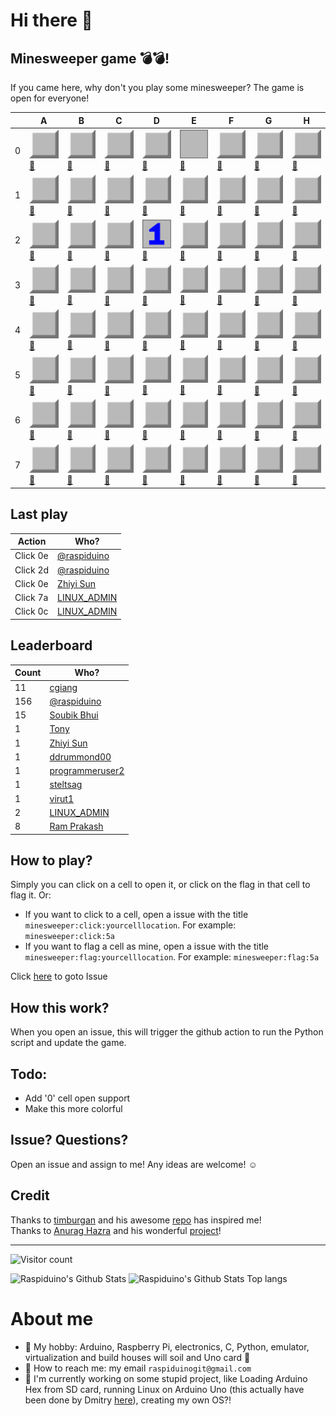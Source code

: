 
# Hi there 👋

## Minesweeper game 💣💣!
If you came here, why don't you play some minesweeper? The game is open for everyone!

|   | A | B | C | D | E | F | G | H |
| - | - | - | - | - | - | - | - | - |
| 0 |<a href='https://github.com/raspiduino/raspiduino/issues/new?title=minesweeper%3Aclick%3A0a&body=Just+click+%27Submit+new+issue%27.+Thanks+for+playing+my+game!'>![](https://raw.githubusercontent.com/raspiduino/raspiduino/main/images/facingDown.png)</a><a href='https://github.com/raspiduino/raspiduino/issues/new?title=minesweeper%3Aflag%3A0a&body=Just+click+%27Submit+new+issue%27.+Thanks+for+playing+my+game!'>🚩</a>|<a href='https://github.com/raspiduino/raspiduino/issues/new?title=minesweeper%3Aclick%3A0b&body=Just+click+%27Submit+new+issue%27.+Thanks+for+playing+my+game!'>![](https://raw.githubusercontent.com/raspiduino/raspiduino/main/images/facingDown.png)</a><a href='https://github.com/raspiduino/raspiduino/issues/new?title=minesweeper%3Aflag%3A0b&body=Just+click+%27Submit+new+issue%27.+Thanks+for+playing+my+game!'>🚩</a>|<a href='https://github.com/raspiduino/raspiduino/issues/new?title=minesweeper%3Aclick%3A0c&body=Just+click+%27Submit+new+issue%27.+Thanks+for+playing+my+game!'>![](https://raw.githubusercontent.com/raspiduino/raspiduino/main/images/facingDown.png)</a><a href='https://github.com/raspiduino/raspiduino/issues/new?title=minesweeper%3Aflag%3A0c&body=Just+click+%27Submit+new+issue%27.+Thanks+for+playing+my+game!'>🚩</a>|<a href='https://github.com/raspiduino/raspiduino/issues/new?title=minesweeper%3Aclick%3A0d&body=Just+click+%27Submit+new+issue%27.+Thanks+for+playing+my+game!'>![](https://raw.githubusercontent.com/raspiduino/raspiduino/main/images/facingDown.png)</a><a href='https://github.com/raspiduino/raspiduino/issues/new?title=minesweeper%3Aflag%3A0d&body=Just+click+%27Submit+new+issue%27.+Thanks+for+playing+my+game!'>🚩</a>|<a href='https://github.com/raspiduino/raspiduino/issues/new?title=minesweeper%3Aclick%3A0e&body=Just+click+%27Submit+new+issue%27.+Thanks+for+playing+my+game!'>![](https://raw.githubusercontent.com/raspiduino/raspiduino/main/images/0.png)</a><a href='https://github.com/raspiduino/raspiduino/issues/new?title=minesweeper%3Aflag%3A0e&body=Just+click+%27Submit+new+issue%27.+Thanks+for+playing+my+game!'>🚩</a>|<a href='https://github.com/raspiduino/raspiduino/issues/new?title=minesweeper%3Aclick%3A0f&body=Just+click+%27Submit+new+issue%27.+Thanks+for+playing+my+game!'>![](https://raw.githubusercontent.com/raspiduino/raspiduino/main/images/facingDown.png)</a><a href='https://github.com/raspiduino/raspiduino/issues/new?title=minesweeper%3Aflag%3A0f&body=Just+click+%27Submit+new+issue%27.+Thanks+for+playing+my+game!'>🚩</a>|<a href='https://github.com/raspiduino/raspiduino/issues/new?title=minesweeper%3Aclick%3A0g&body=Just+click+%27Submit+new+issue%27.+Thanks+for+playing+my+game!'>![](https://raw.githubusercontent.com/raspiduino/raspiduino/main/images/facingDown.png)</a><a href='https://github.com/raspiduino/raspiduino/issues/new?title=minesweeper%3Aflag%3A0g&body=Just+click+%27Submit+new+issue%27.+Thanks+for+playing+my+game!'>🚩</a>|<a href='https://github.com/raspiduino/raspiduino/issues/new?title=minesweeper%3Aclick%3A0h&body=Just+click+%27Submit+new+issue%27.+Thanks+for+playing+my+game!'>![](https://raw.githubusercontent.com/raspiduino/raspiduino/main/images/facingDown.png)</a><a href='https://github.com/raspiduino/raspiduino/issues/new?title=minesweeper%3Aflag%3A0h&body=Just+click+%27Submit+new+issue%27.+Thanks+for+playing+my+game!'>🚩</a>|
| 1 |<a href='https://github.com/raspiduino/raspiduino/issues/new?title=minesweeper%3Aclick%3A1a&body=Just+click+%27Submit+new+issue%27.+Thanks+for+playing+my+game!'>![](https://raw.githubusercontent.com/raspiduino/raspiduino/main/images/facingDown.png)</a><a href='https://github.com/raspiduino/raspiduino/issues/new?title=minesweeper%3Aflag%3A1a&body=Just+click+%27Submit+new+issue%27.+Thanks+for+playing+my+game!'>🚩</a>|<a href='https://github.com/raspiduino/raspiduino/issues/new?title=minesweeper%3Aclick%3A1b&body=Just+click+%27Submit+new+issue%27.+Thanks+for+playing+my+game!'>![](https://raw.githubusercontent.com/raspiduino/raspiduino/main/images/facingDown.png)</a><a href='https://github.com/raspiduino/raspiduino/issues/new?title=minesweeper%3Aflag%3A1b&body=Just+click+%27Submit+new+issue%27.+Thanks+for+playing+my+game!'>🚩</a>|<a href='https://github.com/raspiduino/raspiduino/issues/new?title=minesweeper%3Aclick%3A1c&body=Just+click+%27Submit+new+issue%27.+Thanks+for+playing+my+game!'>![](https://raw.githubusercontent.com/raspiduino/raspiduino/main/images/facingDown.png)</a><a href='https://github.com/raspiduino/raspiduino/issues/new?title=minesweeper%3Aflag%3A1c&body=Just+click+%27Submit+new+issue%27.+Thanks+for+playing+my+game!'>🚩</a>|<a href='https://github.com/raspiduino/raspiduino/issues/new?title=minesweeper%3Aclick%3A1d&body=Just+click+%27Submit+new+issue%27.+Thanks+for+playing+my+game!'>![](https://raw.githubusercontent.com/raspiduino/raspiduino/main/images/facingDown.png)</a><a href='https://github.com/raspiduino/raspiduino/issues/new?title=minesweeper%3Aflag%3A1d&body=Just+click+%27Submit+new+issue%27.+Thanks+for+playing+my+game!'>🚩</a>|<a href='https://github.com/raspiduino/raspiduino/issues/new?title=minesweeper%3Aclick%3A1e&body=Just+click+%27Submit+new+issue%27.+Thanks+for+playing+my+game!'>![](https://raw.githubusercontent.com/raspiduino/raspiduino/main/images/facingDown.png)</a><a href='https://github.com/raspiduino/raspiduino/issues/new?title=minesweeper%3Aflag%3A1e&body=Just+click+%27Submit+new+issue%27.+Thanks+for+playing+my+game!'>🚩</a>|<a href='https://github.com/raspiduino/raspiduino/issues/new?title=minesweeper%3Aclick%3A1f&body=Just+click+%27Submit+new+issue%27.+Thanks+for+playing+my+game!'>![](https://raw.githubusercontent.com/raspiduino/raspiduino/main/images/facingDown.png)</a><a href='https://github.com/raspiduino/raspiduino/issues/new?title=minesweeper%3Aflag%3A1f&body=Just+click+%27Submit+new+issue%27.+Thanks+for+playing+my+game!'>🚩</a>|<a href='https://github.com/raspiduino/raspiduino/issues/new?title=minesweeper%3Aclick%3A1g&body=Just+click+%27Submit+new+issue%27.+Thanks+for+playing+my+game!'>![](https://raw.githubusercontent.com/raspiduino/raspiduino/main/images/facingDown.png)</a><a href='https://github.com/raspiduino/raspiduino/issues/new?title=minesweeper%3Aflag%3A1g&body=Just+click+%27Submit+new+issue%27.+Thanks+for+playing+my+game!'>🚩</a>|<a href='https://github.com/raspiduino/raspiduino/issues/new?title=minesweeper%3Aclick%3A1h&body=Just+click+%27Submit+new+issue%27.+Thanks+for+playing+my+game!'>![](https://raw.githubusercontent.com/raspiduino/raspiduino/main/images/facingDown.png)</a><a href='https://github.com/raspiduino/raspiduino/issues/new?title=minesweeper%3Aflag%3A1h&body=Just+click+%27Submit+new+issue%27.+Thanks+for+playing+my+game!'>🚩</a>|
| 2 |<a href='https://github.com/raspiduino/raspiduino/issues/new?title=minesweeper%3Aclick%3A2a&body=Just+click+%27Submit+new+issue%27.+Thanks+for+playing+my+game!'>![](https://raw.githubusercontent.com/raspiduino/raspiduino/main/images/facingDown.png)</a><a href='https://github.com/raspiduino/raspiduino/issues/new?title=minesweeper%3Aflag%3A2a&body=Just+click+%27Submit+new+issue%27.+Thanks+for+playing+my+game!'>🚩</a>|<a href='https://github.com/raspiduino/raspiduino/issues/new?title=minesweeper%3Aclick%3A2b&body=Just+click+%27Submit+new+issue%27.+Thanks+for+playing+my+game!'>![](https://raw.githubusercontent.com/raspiduino/raspiduino/main/images/facingDown.png)</a><a href='https://github.com/raspiduino/raspiduino/issues/new?title=minesweeper%3Aflag%3A2b&body=Just+click+%27Submit+new+issue%27.+Thanks+for+playing+my+game!'>🚩</a>|<a href='https://github.com/raspiduino/raspiduino/issues/new?title=minesweeper%3Aclick%3A2c&body=Just+click+%27Submit+new+issue%27.+Thanks+for+playing+my+game!'>![](https://raw.githubusercontent.com/raspiduino/raspiduino/main/images/facingDown.png)</a><a href='https://github.com/raspiduino/raspiduino/issues/new?title=minesweeper%3Aflag%3A2c&body=Just+click+%27Submit+new+issue%27.+Thanks+for+playing+my+game!'>🚩</a>|<a href='https://github.com/raspiduino/raspiduino/issues/new?title=minesweeper%3Aclick%3A2d&body=Just+click+%27Submit+new+issue%27.+Thanks+for+playing+my+game!'>![](https://raw.githubusercontent.com/raspiduino/raspiduino/main/images/1.png)</a><a href='https://github.com/raspiduino/raspiduino/issues/new?title=minesweeper%3Aflag%3A2d&body=Just+click+%27Submit+new+issue%27.+Thanks+for+playing+my+game!'>🚩</a>|<a href='https://github.com/raspiduino/raspiduino/issues/new?title=minesweeper%3Aclick%3A2e&body=Just+click+%27Submit+new+issue%27.+Thanks+for+playing+my+game!'>![](https://raw.githubusercontent.com/raspiduino/raspiduino/main/images/facingDown.png)</a><a href='https://github.com/raspiduino/raspiduino/issues/new?title=minesweeper%3Aflag%3A2e&body=Just+click+%27Submit+new+issue%27.+Thanks+for+playing+my+game!'>🚩</a>|<a href='https://github.com/raspiduino/raspiduino/issues/new?title=minesweeper%3Aclick%3A2f&body=Just+click+%27Submit+new+issue%27.+Thanks+for+playing+my+game!'>![](https://raw.githubusercontent.com/raspiduino/raspiduino/main/images/facingDown.png)</a><a href='https://github.com/raspiduino/raspiduino/issues/new?title=minesweeper%3Aflag%3A2f&body=Just+click+%27Submit+new+issue%27.+Thanks+for+playing+my+game!'>🚩</a>|<a href='https://github.com/raspiduino/raspiduino/issues/new?title=minesweeper%3Aclick%3A2g&body=Just+click+%27Submit+new+issue%27.+Thanks+for+playing+my+game!'>![](https://raw.githubusercontent.com/raspiduino/raspiduino/main/images/facingDown.png)</a><a href='https://github.com/raspiduino/raspiduino/issues/new?title=minesweeper%3Aflag%3A2g&body=Just+click+%27Submit+new+issue%27.+Thanks+for+playing+my+game!'>🚩</a>|<a href='https://github.com/raspiduino/raspiduino/issues/new?title=minesweeper%3Aclick%3A2h&body=Just+click+%27Submit+new+issue%27.+Thanks+for+playing+my+game!'>![](https://raw.githubusercontent.com/raspiduino/raspiduino/main/images/facingDown.png)</a><a href='https://github.com/raspiduino/raspiduino/issues/new?title=minesweeper%3Aflag%3A2h&body=Just+click+%27Submit+new+issue%27.+Thanks+for+playing+my+game!'>🚩</a>|
| 3 |<a href='https://github.com/raspiduino/raspiduino/issues/new?title=minesweeper%3Aclick%3A3a&body=Just+click+%27Submit+new+issue%27.+Thanks+for+playing+my+game!'>![](https://raw.githubusercontent.com/raspiduino/raspiduino/main/images/facingDown.png)</a><a href='https://github.com/raspiduino/raspiduino/issues/new?title=minesweeper%3Aflag%3A3a&body=Just+click+%27Submit+new+issue%27.+Thanks+for+playing+my+game!'>🚩</a>|<a href='https://github.com/raspiduino/raspiduino/issues/new?title=minesweeper%3Aclick%3A3b&body=Just+click+%27Submit+new+issue%27.+Thanks+for+playing+my+game!'>![](https://raw.githubusercontent.com/raspiduino/raspiduino/main/images/facingDown.png)</a><a href='https://github.com/raspiduino/raspiduino/issues/new?title=minesweeper%3Aflag%3A3b&body=Just+click+%27Submit+new+issue%27.+Thanks+for+playing+my+game!'>🚩</a>|<a href='https://github.com/raspiduino/raspiduino/issues/new?title=minesweeper%3Aclick%3A3c&body=Just+click+%27Submit+new+issue%27.+Thanks+for+playing+my+game!'>![](https://raw.githubusercontent.com/raspiduino/raspiduino/main/images/facingDown.png)</a><a href='https://github.com/raspiduino/raspiduino/issues/new?title=minesweeper%3Aflag%3A3c&body=Just+click+%27Submit+new+issue%27.+Thanks+for+playing+my+game!'>🚩</a>|<a href='https://github.com/raspiduino/raspiduino/issues/new?title=minesweeper%3Aclick%3A3d&body=Just+click+%27Submit+new+issue%27.+Thanks+for+playing+my+game!'>![](https://raw.githubusercontent.com/raspiduino/raspiduino/main/images/facingDown.png)</a><a href='https://github.com/raspiduino/raspiduino/issues/new?title=minesweeper%3Aflag%3A3d&body=Just+click+%27Submit+new+issue%27.+Thanks+for+playing+my+game!'>🚩</a>|<a href='https://github.com/raspiduino/raspiduino/issues/new?title=minesweeper%3Aclick%3A3e&body=Just+click+%27Submit+new+issue%27.+Thanks+for+playing+my+game!'>![](https://raw.githubusercontent.com/raspiduino/raspiduino/main/images/facingDown.png)</a><a href='https://github.com/raspiduino/raspiduino/issues/new?title=minesweeper%3Aflag%3A3e&body=Just+click+%27Submit+new+issue%27.+Thanks+for+playing+my+game!'>🚩</a>|<a href='https://github.com/raspiduino/raspiduino/issues/new?title=minesweeper%3Aclick%3A3f&body=Just+click+%27Submit+new+issue%27.+Thanks+for+playing+my+game!'>![](https://raw.githubusercontent.com/raspiduino/raspiduino/main/images/facingDown.png)</a><a href='https://github.com/raspiduino/raspiduino/issues/new?title=minesweeper%3Aflag%3A3f&body=Just+click+%27Submit+new+issue%27.+Thanks+for+playing+my+game!'>🚩</a>|<a href='https://github.com/raspiduino/raspiduino/issues/new?title=minesweeper%3Aclick%3A3g&body=Just+click+%27Submit+new+issue%27.+Thanks+for+playing+my+game!'>![](https://raw.githubusercontent.com/raspiduino/raspiduino/main/images/facingDown.png)</a><a href='https://github.com/raspiduino/raspiduino/issues/new?title=minesweeper%3Aflag%3A3g&body=Just+click+%27Submit+new+issue%27.+Thanks+for+playing+my+game!'>🚩</a>|<a href='https://github.com/raspiduino/raspiduino/issues/new?title=minesweeper%3Aclick%3A3h&body=Just+click+%27Submit+new+issue%27.+Thanks+for+playing+my+game!'>![](https://raw.githubusercontent.com/raspiduino/raspiduino/main/images/facingDown.png)</a><a href='https://github.com/raspiduino/raspiduino/issues/new?title=minesweeper%3Aflag%3A3h&body=Just+click+%27Submit+new+issue%27.+Thanks+for+playing+my+game!'>🚩</a>|
| 4 |<a href='https://github.com/raspiduino/raspiduino/issues/new?title=minesweeper%3Aclick%3A4a&body=Just+click+%27Submit+new+issue%27.+Thanks+for+playing+my+game!'>![](https://raw.githubusercontent.com/raspiduino/raspiduino/main/images/facingDown.png)</a><a href='https://github.com/raspiduino/raspiduino/issues/new?title=minesweeper%3Aflag%3A4a&body=Just+click+%27Submit+new+issue%27.+Thanks+for+playing+my+game!'>🚩</a>|<a href='https://github.com/raspiduino/raspiduino/issues/new?title=minesweeper%3Aclick%3A4b&body=Just+click+%27Submit+new+issue%27.+Thanks+for+playing+my+game!'>![](https://raw.githubusercontent.com/raspiduino/raspiduino/main/images/facingDown.png)</a><a href='https://github.com/raspiduino/raspiduino/issues/new?title=minesweeper%3Aflag%3A4b&body=Just+click+%27Submit+new+issue%27.+Thanks+for+playing+my+game!'>🚩</a>|<a href='https://github.com/raspiduino/raspiduino/issues/new?title=minesweeper%3Aclick%3A4c&body=Just+click+%27Submit+new+issue%27.+Thanks+for+playing+my+game!'>![](https://raw.githubusercontent.com/raspiduino/raspiduino/main/images/facingDown.png)</a><a href='https://github.com/raspiduino/raspiduino/issues/new?title=minesweeper%3Aflag%3A4c&body=Just+click+%27Submit+new+issue%27.+Thanks+for+playing+my+game!'>🚩</a>|<a href='https://github.com/raspiduino/raspiduino/issues/new?title=minesweeper%3Aclick%3A4d&body=Just+click+%27Submit+new+issue%27.+Thanks+for+playing+my+game!'>![](https://raw.githubusercontent.com/raspiduino/raspiduino/main/images/facingDown.png)</a><a href='https://github.com/raspiduino/raspiduino/issues/new?title=minesweeper%3Aflag%3A4d&body=Just+click+%27Submit+new+issue%27.+Thanks+for+playing+my+game!'>🚩</a>|<a href='https://github.com/raspiduino/raspiduino/issues/new?title=minesweeper%3Aclick%3A4e&body=Just+click+%27Submit+new+issue%27.+Thanks+for+playing+my+game!'>![](https://raw.githubusercontent.com/raspiduino/raspiduino/main/images/facingDown.png)</a><a href='https://github.com/raspiduino/raspiduino/issues/new?title=minesweeper%3Aflag%3A4e&body=Just+click+%27Submit+new+issue%27.+Thanks+for+playing+my+game!'>🚩</a>|<a href='https://github.com/raspiduino/raspiduino/issues/new?title=minesweeper%3Aclick%3A4f&body=Just+click+%27Submit+new+issue%27.+Thanks+for+playing+my+game!'>![](https://raw.githubusercontent.com/raspiduino/raspiduino/main/images/facingDown.png)</a><a href='https://github.com/raspiduino/raspiduino/issues/new?title=minesweeper%3Aflag%3A4f&body=Just+click+%27Submit+new+issue%27.+Thanks+for+playing+my+game!'>🚩</a>|<a href='https://github.com/raspiduino/raspiduino/issues/new?title=minesweeper%3Aclick%3A4g&body=Just+click+%27Submit+new+issue%27.+Thanks+for+playing+my+game!'>![](https://raw.githubusercontent.com/raspiduino/raspiduino/main/images/facingDown.png)</a><a href='https://github.com/raspiduino/raspiduino/issues/new?title=minesweeper%3Aflag%3A4g&body=Just+click+%27Submit+new+issue%27.+Thanks+for+playing+my+game!'>🚩</a>|<a href='https://github.com/raspiduino/raspiduino/issues/new?title=minesweeper%3Aclick%3A4h&body=Just+click+%27Submit+new+issue%27.+Thanks+for+playing+my+game!'>![](https://raw.githubusercontent.com/raspiduino/raspiduino/main/images/facingDown.png)</a><a href='https://github.com/raspiduino/raspiduino/issues/new?title=minesweeper%3Aflag%3A4h&body=Just+click+%27Submit+new+issue%27.+Thanks+for+playing+my+game!'>🚩</a>|
| 5 |<a href='https://github.com/raspiduino/raspiduino/issues/new?title=minesweeper%3Aclick%3A5a&body=Just+click+%27Submit+new+issue%27.+Thanks+for+playing+my+game!'>![](https://raw.githubusercontent.com/raspiduino/raspiduino/main/images/facingDown.png)</a><a href='https://github.com/raspiduino/raspiduino/issues/new?title=minesweeper%3Aflag%3A5a&body=Just+click+%27Submit+new+issue%27.+Thanks+for+playing+my+game!'>🚩</a>|<a href='https://github.com/raspiduino/raspiduino/issues/new?title=minesweeper%3Aclick%3A5b&body=Just+click+%27Submit+new+issue%27.+Thanks+for+playing+my+game!'>![](https://raw.githubusercontent.com/raspiduino/raspiduino/main/images/facingDown.png)</a><a href='https://github.com/raspiduino/raspiduino/issues/new?title=minesweeper%3Aflag%3A5b&body=Just+click+%27Submit+new+issue%27.+Thanks+for+playing+my+game!'>🚩</a>|<a href='https://github.com/raspiduino/raspiduino/issues/new?title=minesweeper%3Aclick%3A5c&body=Just+click+%27Submit+new+issue%27.+Thanks+for+playing+my+game!'>![](https://raw.githubusercontent.com/raspiduino/raspiduino/main/images/facingDown.png)</a><a href='https://github.com/raspiduino/raspiduino/issues/new?title=minesweeper%3Aflag%3A5c&body=Just+click+%27Submit+new+issue%27.+Thanks+for+playing+my+game!'>🚩</a>|<a href='https://github.com/raspiduino/raspiduino/issues/new?title=minesweeper%3Aclick%3A5d&body=Just+click+%27Submit+new+issue%27.+Thanks+for+playing+my+game!'>![](https://raw.githubusercontent.com/raspiduino/raspiduino/main/images/facingDown.png)</a><a href='https://github.com/raspiduino/raspiduino/issues/new?title=minesweeper%3Aflag%3A5d&body=Just+click+%27Submit+new+issue%27.+Thanks+for+playing+my+game!'>🚩</a>|<a href='https://github.com/raspiduino/raspiduino/issues/new?title=minesweeper%3Aclick%3A5e&body=Just+click+%27Submit+new+issue%27.+Thanks+for+playing+my+game!'>![](https://raw.githubusercontent.com/raspiduino/raspiduino/main/images/facingDown.png)</a><a href='https://github.com/raspiduino/raspiduino/issues/new?title=minesweeper%3Aflag%3A5e&body=Just+click+%27Submit+new+issue%27.+Thanks+for+playing+my+game!'>🚩</a>|<a href='https://github.com/raspiduino/raspiduino/issues/new?title=minesweeper%3Aclick%3A5f&body=Just+click+%27Submit+new+issue%27.+Thanks+for+playing+my+game!'>![](https://raw.githubusercontent.com/raspiduino/raspiduino/main/images/facingDown.png)</a><a href='https://github.com/raspiduino/raspiduino/issues/new?title=minesweeper%3Aflag%3A5f&body=Just+click+%27Submit+new+issue%27.+Thanks+for+playing+my+game!'>🚩</a>|<a href='https://github.com/raspiduino/raspiduino/issues/new?title=minesweeper%3Aclick%3A5g&body=Just+click+%27Submit+new+issue%27.+Thanks+for+playing+my+game!'>![](https://raw.githubusercontent.com/raspiduino/raspiduino/main/images/facingDown.png)</a><a href='https://github.com/raspiduino/raspiduino/issues/new?title=minesweeper%3Aflag%3A5g&body=Just+click+%27Submit+new+issue%27.+Thanks+for+playing+my+game!'>🚩</a>|<a href='https://github.com/raspiduino/raspiduino/issues/new?title=minesweeper%3Aclick%3A5h&body=Just+click+%27Submit+new+issue%27.+Thanks+for+playing+my+game!'>![](https://raw.githubusercontent.com/raspiduino/raspiduino/main/images/facingDown.png)</a><a href='https://github.com/raspiduino/raspiduino/issues/new?title=minesweeper%3Aflag%3A5h&body=Just+click+%27Submit+new+issue%27.+Thanks+for+playing+my+game!'>🚩</a>|
| 6 |<a href='https://github.com/raspiduino/raspiduino/issues/new?title=minesweeper%3Aclick%3A6a&body=Just+click+%27Submit+new+issue%27.+Thanks+for+playing+my+game!'>![](https://raw.githubusercontent.com/raspiduino/raspiduino/main/images/facingDown.png)</a><a href='https://github.com/raspiduino/raspiduino/issues/new?title=minesweeper%3Aflag%3A6a&body=Just+click+%27Submit+new+issue%27.+Thanks+for+playing+my+game!'>🚩</a>|<a href='https://github.com/raspiduino/raspiduino/issues/new?title=minesweeper%3Aclick%3A6b&body=Just+click+%27Submit+new+issue%27.+Thanks+for+playing+my+game!'>![](https://raw.githubusercontent.com/raspiduino/raspiduino/main/images/facingDown.png)</a><a href='https://github.com/raspiduino/raspiduino/issues/new?title=minesweeper%3Aflag%3A6b&body=Just+click+%27Submit+new+issue%27.+Thanks+for+playing+my+game!'>🚩</a>|<a href='https://github.com/raspiduino/raspiduino/issues/new?title=minesweeper%3Aclick%3A6c&body=Just+click+%27Submit+new+issue%27.+Thanks+for+playing+my+game!'>![](https://raw.githubusercontent.com/raspiduino/raspiduino/main/images/facingDown.png)</a><a href='https://github.com/raspiduino/raspiduino/issues/new?title=minesweeper%3Aflag%3A6c&body=Just+click+%27Submit+new+issue%27.+Thanks+for+playing+my+game!'>🚩</a>|<a href='https://github.com/raspiduino/raspiduino/issues/new?title=minesweeper%3Aclick%3A6d&body=Just+click+%27Submit+new+issue%27.+Thanks+for+playing+my+game!'>![](https://raw.githubusercontent.com/raspiduino/raspiduino/main/images/facingDown.png)</a><a href='https://github.com/raspiduino/raspiduino/issues/new?title=minesweeper%3Aflag%3A6d&body=Just+click+%27Submit+new+issue%27.+Thanks+for+playing+my+game!'>🚩</a>|<a href='https://github.com/raspiduino/raspiduino/issues/new?title=minesweeper%3Aclick%3A6e&body=Just+click+%27Submit+new+issue%27.+Thanks+for+playing+my+game!'>![](https://raw.githubusercontent.com/raspiduino/raspiduino/main/images/facingDown.png)</a><a href='https://github.com/raspiduino/raspiduino/issues/new?title=minesweeper%3Aflag%3A6e&body=Just+click+%27Submit+new+issue%27.+Thanks+for+playing+my+game!'>🚩</a>|<a href='https://github.com/raspiduino/raspiduino/issues/new?title=minesweeper%3Aclick%3A6f&body=Just+click+%27Submit+new+issue%27.+Thanks+for+playing+my+game!'>![](https://raw.githubusercontent.com/raspiduino/raspiduino/main/images/facingDown.png)</a><a href='https://github.com/raspiduino/raspiduino/issues/new?title=minesweeper%3Aflag%3A6f&body=Just+click+%27Submit+new+issue%27.+Thanks+for+playing+my+game!'>🚩</a>|<a href='https://github.com/raspiduino/raspiduino/issues/new?title=minesweeper%3Aclick%3A6g&body=Just+click+%27Submit+new+issue%27.+Thanks+for+playing+my+game!'>![](https://raw.githubusercontent.com/raspiduino/raspiduino/main/images/facingDown.png)</a><a href='https://github.com/raspiduino/raspiduino/issues/new?title=minesweeper%3Aflag%3A6g&body=Just+click+%27Submit+new+issue%27.+Thanks+for+playing+my+game!'>🚩</a>|<a href='https://github.com/raspiduino/raspiduino/issues/new?title=minesweeper%3Aclick%3A6h&body=Just+click+%27Submit+new+issue%27.+Thanks+for+playing+my+game!'>![](https://raw.githubusercontent.com/raspiduino/raspiduino/main/images/facingDown.png)</a><a href='https://github.com/raspiduino/raspiduino/issues/new?title=minesweeper%3Aflag%3A6h&body=Just+click+%27Submit+new+issue%27.+Thanks+for+playing+my+game!'>🚩</a>|
| 7 |<a href='https://github.com/raspiduino/raspiduino/issues/new?title=minesweeper%3Aclick%3A7a&body=Just+click+%27Submit+new+issue%27.+Thanks+for+playing+my+game!'>![](https://raw.githubusercontent.com/raspiduino/raspiduino/main/images/facingDown.png)</a><a href='https://github.com/raspiduino/raspiduino/issues/new?title=minesweeper%3Aflag%3A7a&body=Just+click+%27Submit+new+issue%27.+Thanks+for+playing+my+game!'>🚩</a>|<a href='https://github.com/raspiduino/raspiduino/issues/new?title=minesweeper%3Aclick%3A7b&body=Just+click+%27Submit+new+issue%27.+Thanks+for+playing+my+game!'>![](https://raw.githubusercontent.com/raspiduino/raspiduino/main/images/facingDown.png)</a><a href='https://github.com/raspiduino/raspiduino/issues/new?title=minesweeper%3Aflag%3A7b&body=Just+click+%27Submit+new+issue%27.+Thanks+for+playing+my+game!'>🚩</a>|<a href='https://github.com/raspiduino/raspiduino/issues/new?title=minesweeper%3Aclick%3A7c&body=Just+click+%27Submit+new+issue%27.+Thanks+for+playing+my+game!'>![](https://raw.githubusercontent.com/raspiduino/raspiduino/main/images/facingDown.png)</a><a href='https://github.com/raspiduino/raspiduino/issues/new?title=minesweeper%3Aflag%3A7c&body=Just+click+%27Submit+new+issue%27.+Thanks+for+playing+my+game!'>🚩</a>|<a href='https://github.com/raspiduino/raspiduino/issues/new?title=minesweeper%3Aclick%3A7d&body=Just+click+%27Submit+new+issue%27.+Thanks+for+playing+my+game!'>![](https://raw.githubusercontent.com/raspiduino/raspiduino/main/images/facingDown.png)</a><a href='https://github.com/raspiduino/raspiduino/issues/new?title=minesweeper%3Aflag%3A7d&body=Just+click+%27Submit+new+issue%27.+Thanks+for+playing+my+game!'>🚩</a>|<a href='https://github.com/raspiduino/raspiduino/issues/new?title=minesweeper%3Aclick%3A7e&body=Just+click+%27Submit+new+issue%27.+Thanks+for+playing+my+game!'>![](https://raw.githubusercontent.com/raspiduino/raspiduino/main/images/facingDown.png)</a><a href='https://github.com/raspiduino/raspiduino/issues/new?title=minesweeper%3Aflag%3A7e&body=Just+click+%27Submit+new+issue%27.+Thanks+for+playing+my+game!'>🚩</a>|<a href='https://github.com/raspiduino/raspiduino/issues/new?title=minesweeper%3Aclick%3A7f&body=Just+click+%27Submit+new+issue%27.+Thanks+for+playing+my+game!'>![](https://raw.githubusercontent.com/raspiduino/raspiduino/main/images/facingDown.png)</a><a href='https://github.com/raspiduino/raspiduino/issues/new?title=minesweeper%3Aflag%3A7f&body=Just+click+%27Submit+new+issue%27.+Thanks+for+playing+my+game!'>🚩</a>|<a href='https://github.com/raspiduino/raspiduino/issues/new?title=minesweeper%3Aclick%3A7g&body=Just+click+%27Submit+new+issue%27.+Thanks+for+playing+my+game!'>![](https://raw.githubusercontent.com/raspiduino/raspiduino/main/images/facingDown.png)</a><a href='https://github.com/raspiduino/raspiduino/issues/new?title=minesweeper%3Aflag%3A7g&body=Just+click+%27Submit+new+issue%27.+Thanks+for+playing+my+game!'>🚩</a>|<a href='https://github.com/raspiduino/raspiduino/issues/new?title=minesweeper%3Aclick%3A7h&body=Just+click+%27Submit+new+issue%27.+Thanks+for+playing+my+game!'>![](https://raw.githubusercontent.com/raspiduino/raspiduino/main/images/facingDown.png)</a><a href='https://github.com/raspiduino/raspiduino/issues/new?title=minesweeper%3Aflag%3A7h&body=Just+click+%27Submit+new+issue%27.+Thanks+for+playing+my+game!'>🚩</a>|



## Last play
| Action | Who? |
| ------ | ---- |
| Click 0e | <a href='https://github.com/raspiduino'>@raspiduino</a>
| Click 2d | <a href='https://github.com/raspiduino'>@raspiduino</a>
| Click 0e | <a href='https://github.com/zhiyisun'>Zhiyi Sun</a>
| Click 7a | <a href='https://github.com/linux-admin0001'>LINUX_ADMIN</a>
| Click 0c | <a href='https://github.com/linux-admin0001'>LINUX_ADMIN</a>

## Leaderboard
| Count | Who? |
| ----- | ---- |
| 11 | <a href='https://github.com/cgiang'>cgiang</a>|
| 156 | <a href='https://github.com/raspiduino'>@raspiduino</a>|
| 15 | <a href='https://github.com/soubikbhuiwk007'>Soubik Bhui</a>|
| 1 | <a href='https://github.com/hmsjy2017'>Tony</a>|
| 1 | <a href='https://github.com/zhiyisun'>Zhiyi Sun</a>|
| 1 | <a href='https://github.com/ddrummond00'>ddrummond00</a>|
| 1 | <a href='https://github.com/programmeruser2'>programmeruser2</a>|
| 1 | <a href='https://github.com/steltsag'>steltsag</a>|
| 1 | <a href='https://github.com/virut1'>virut1</a>|
| 2 | <a href='https://github.com/linux-admin0001'>LINUX_ADMIN</a>|
| 8 | <a href='https://github.com/cosmoglint'>Ram Prakash</a>|










## How to play?
Simply you can click on a cell to open it, or click on the flag in that cell to flag it. Or:

- If you want to click to a cell, open a issue with the title ```minesweeper:click:yourcelllocation```. For example: ```minesweeper:click:5a```
- If you want to flag a cell as mine, open a issue with the title ```minesweeper:flag:yourcelllocation```. For example: ```minesweeper:flag:5a```

Click <a href="https://github.com/raspiduino/raspiduino/issues/new?title=minesweeper%3A&body=Please+fill+in+the+issue+title+to+play+the+game.+For+instructions+please+go+to+https%3A%2F%2Fgithub.com%2Fraspiduino.+Thanks+for+playing+my+game!">here</a> to goto Issue

## How this work?
When you open an issue, this will trigger the github action to run the Python script and update the game.

## Todo:
- Add '0' cell open support
- Make this more colorful

## Issue? Questions?
Open an issue and assign to me! Any ideas are welcome! ☺

## Credit
Thanks to <a href="https://github.com/timburgan">timburgan</a> and his awesome <a href="https://github.com/timburgan/timburgan">repo</a> has inspired me!
<br>Thanks to <a href="https://github.com/anuraghazra">Anurag Hazra</a> and his wonderful <a href="https://github.com/anuraghazra/github-readme-stats">project</a>!

***
![Visitor count](https://shields-io-visitor-counter.herokuapp.com/badge?page=raspiduino.raspiduino)

![Raspiduino's Github Stats](https://github-readme-stats.vercel.app/api?username=raspiduino&count_private=true&show_icons=true)
![Raspiduino's Github Stats Top langs](https://github-readme-stats.anuraghazra1.vercel.app/api/top-langs/?username=raspiduino&layout=compact&langs_count=10)

# About me
- 🎈 My hobby: Arduino, Raspberry Pi, electronics, C, Python, emulator, virtualization and build houses will soil and Uno card 🤣
- 📧 How to reach me: my email ```raspiduinogit@gmail.com```
- 🔭 I'm currently working on some stupid project, like Loading Arduino Hex from SD card, running Linux on Arduino Uno (this actually have been done by Dmitry <a href="http://dmitry.gr/?r=05.Projects&proj=07.%20Linux%20on%208bit">here</a>), creating my own OS?!

















































































































































































































































































































































































































































































































































































































































































































































































































































































































































































































































































































































































































































































































































